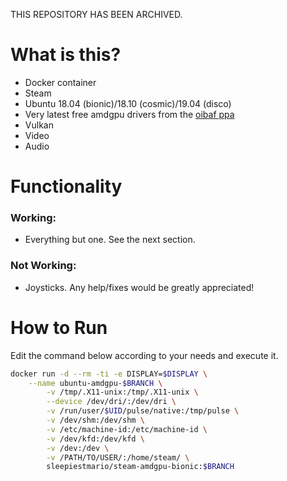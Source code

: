 THIS REPOSITORY HAS BEEN ARCHIVED.

# What is this?
* Docker container
* Steam
* Ubuntu 18.04 (bionic)/18.10 (cosmic)/19.04 (disco)
* Very latest free amdgpu drivers from the [oibaf ppa](https://launchpad.net/~oibaf/+archive/ubuntu/graphics-drivers)
* Vulkan
* Video
* Audio

# Functionality

### Working:
* Everything but one. See the next section.

### Not Working:
* Joysticks. Any help/fixes would be greatly appreciated!  

# How to Run 
Edit the command below according to your needs and execute it. 
```sh
docker run -d --rm -ti -e DISPLAY=$DISPLAY \
	--name ubuntu-amdgpu-$BRANCH \
        -v /tmp/.X11-unix:/tmp/.X11-unix \
        --device /dev/dri/:/dev/dri \
        -v /run/user/$UID/pulse/native:/tmp/pulse \
        -v /dev/shm:/dev/shm \
        -v /etc/machine-id:/etc/machine-id \
        -v /dev/kfd:/dev/kfd \
        -v /dev:/dev \
        -v /PATH/TO/USER/:/home/steam/ \
        sleepiestmario/steam-amdgpu-bionic:$BRANCH
```
